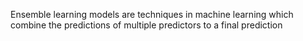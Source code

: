Ensemble learning models are techniques in machine learning which combine the predictions of multiple predictors to a final prediction